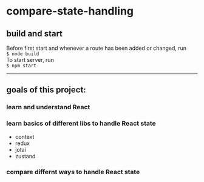# compare-state-handling

## build and start
Before first start and whenever a route has been added or changed, run  
```$ node build```  
To start server, run  
```$ npm start```

---

## goals of this project:
### learn and understand React
### learn basics of different libs to handle React state
* context
* redux
* jotai
* zustand
### compare differnt ways to handle React state

